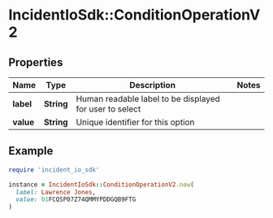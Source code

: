 # IncidentIoSdk::ConditionOperationV2

## Properties

| Name | Type | Description | Notes |
| ---- | ---- | ----------- | ----- |
| **label** | **String** | Human readable label to be displayed for user to select |  |
| **value** | **String** | Unique identifier for this option |  |

## Example

```ruby
require 'incident_io_sdk'

instance = IncidentIoSdk::ConditionOperationV2.new(
  label: Lawrence Jones,
  value: 01FCQSP07Z74QMMYPDDGQB9FTG
)
```

